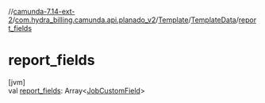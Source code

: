 //[camunda-7.14-ext-2](../../../../index.md)/[com.hydra_billing.camunda.api.planado_v2](../../index.md)/[Template](../index.md)/[TemplateData](index.md)/[report_fields](report_fields.md)

# report_fields

[jvm]\
val [report_fields](report_fields.md): Array<[JobCustomField](../../../com.hydra_billing.camunda.api.planado_v2.common_types.job/-job-custom-field/index.md)>
